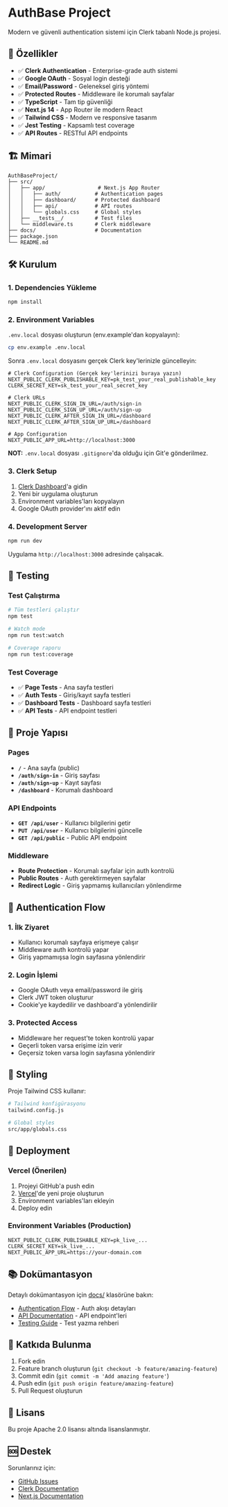 # AuthBase Project

Modern ve güvenli authentication sistemi için Clerk tabanlı Node.js projesi.

## 🚀 Özellikler

- ✅ **Clerk Authentication** - Enterprise-grade auth sistemi
- ✅ **Google OAuth** - Sosyal login desteği
- ✅ **Email/Password** - Geleneksel giriş yöntemi
- ✅ **Protected Routes** - Middleware ile korumalı sayfalar
- ✅ **TypeScript** - Tam tip güvenliği
- ✅ **Next.js 14** - App Router ile modern React
- ✅ **Tailwind CSS** - Modern ve responsive tasarım
- ✅ **Jest Testing** - Kapsamlı test coverage
- ✅ **API Routes** - RESTful API endpoints

## 🏗️ Mimari

```
AuthBaseProject/
├── src/
│   ├── app/                 # Next.js App Router
│   │   ├── auth/           # Authentication pages
│   │   ├── dashboard/      # Protected dashboard
│   │   ├── api/            # API routes
│   │   └── globals.css     # Global styles
│   ├── __tests__/          # Test files
│   └── middleware.ts       # Clerk middleware
├── docs/                   # Documentation
├── package.json
└── README.md
```

## 🛠️ Kurulum

### 1. Dependencies Yükleme

```bash
npm install
```

### 2. Environment Variables

`.env.local` dosyası oluşturun (env.example'dan kopyalayın):

```bash
cp env.example .env.local
```

Sonra `.env.local` dosyasını gerçek Clerk key'lerinizle güncelleyin:

```env
# Clerk Configuration (Gerçek key'lerinizi buraya yazın)
NEXT_PUBLIC_CLERK_PUBLISHABLE_KEY=pk_test_your_real_publishable_key
CLERK_SECRET_KEY=sk_test_your_real_secret_key

# Clerk URLs
NEXT_PUBLIC_CLERK_SIGN_IN_URL=/auth/sign-in
NEXT_PUBLIC_CLERK_SIGN_UP_URL=/auth/sign-up
NEXT_PUBLIC_CLERK_AFTER_SIGN_IN_URL=/dashboard
NEXT_PUBLIC_CLERK_AFTER_SIGN_UP_URL=/dashboard

# App Configuration
NEXT_PUBLIC_APP_URL=http://localhost:3000
```

**NOT:** `.env.local` dosyası `.gitignore`'da olduğu için Git'e gönderilmez.

### 3. Clerk Setup

1. [Clerk Dashboard](https://dashboard.clerk.com)'a gidin
2. Yeni bir uygulama oluşturun
3. Environment variables'ları kopyalayın
4. Google OAuth provider'ını aktif edin

### 4. Development Server

```bash
npm run dev
```

Uygulama `http://localhost:3000` adresinde çalışacak.

## 🧪 Testing

### Test Çalıştırma

```bash
# Tüm testleri çalıştır
npm test

# Watch mode
npm run test:watch

# Coverage raporu
npm run test:coverage
```

### Test Coverage

- ✅ **Page Tests** - Ana sayfa testleri
- ✅ **Auth Tests** - Giriş/kayıt sayfa testleri
- ✅ **Dashboard Tests** - Dashboard sayfa testleri
- ✅ **API Tests** - API endpoint testleri

## 📁 Proje Yapısı

### Pages

- **`/`** - Ana sayfa (public)
- **`/auth/sign-in`** - Giriş sayfası
- **`/auth/sign-up`** - Kayıt sayfası
- **`/dashboard`** - Korumalı dashboard

### API Endpoints

- **`GET /api/user`** - Kullanıcı bilgilerini getir
- **`PUT /api/user`** - Kullanıcı bilgilerini güncelle
- **`GET /api/public`** - Public API endpoint

### Middleware

- **Route Protection** - Korumalı sayfalar için auth kontrolü
- **Public Routes** - Auth gerektirmeyen sayfalar
- **Redirect Logic** - Giriş yapmamış kullanıcıları yönlendirme

## 🔐 Authentication Flow

### 1. İlk Ziyaret
- Kullanıcı korumalı sayfaya erişmeye çalışır
- Middleware auth kontrolü yapar
- Giriş yapmamışsa login sayfasına yönlendirir

### 2. Login İşlemi
- Google OAuth veya email/password ile giriş
- Clerk JWT token oluşturur
- Cookie'ye kaydedilir ve dashboard'a yönlendirilir

### 3. Protected Access
- Middleware her request'te token kontrolü yapar
- Geçerli token varsa erişime izin verir
- Geçersiz token varsa login sayfasına yönlendirir

## 🎨 Styling

Proje Tailwind CSS kullanır:

```bash
# Tailwind konfigürasyonu
tailwind.config.js

# Global styles
src/app/globals.css
```

## 🚀 Deployment

### Vercel (Önerilen)

1. Projeyi GitHub'a push edin
2. [Vercel](https://vercel.com)'de yeni proje oluşturun
3. Environment variables'ları ekleyin
4. Deploy edin

### Environment Variables (Production)

```env
NEXT_PUBLIC_CLERK_PUBLISHABLE_KEY=pk_live_...
CLERK_SECRET_KEY=sk_live_...
NEXT_PUBLIC_APP_URL=https://your-domain.com
```

## 📚 Dokümantasyon

Detaylı dokümantasyon için [docs/](./docs/) klasörüne bakın:

- [Authentication Flow](./docs/auth-flow.md) - Auth akışı detayları
- [API Documentation](./docs/api.md) - API endpoint'leri
- [Testing Guide](./docs/testing.md) - Test yazma rehberi

## 🤝 Katkıda Bulunma

1. Fork edin
2. Feature branch oluşturun (`git checkout -b feature/amazing-feature`)
3. Commit edin (`git commit -m 'Add amazing feature'`)
4. Push edin (`git push origin feature/amazing-feature`)
5. Pull Request oluşturun

## 📄 Lisans

Bu proje Apache 2.0 lisansı altında lisanslanmıştır.

## 🆘 Destek

Sorunlarınız için:
- [GitHub Issues](https://github.com/your-username/authbase-project/issues)
- [Clerk Documentation](https://clerk.com/docs)
- [Next.js Documentation](https://nextjs.org/docs)
